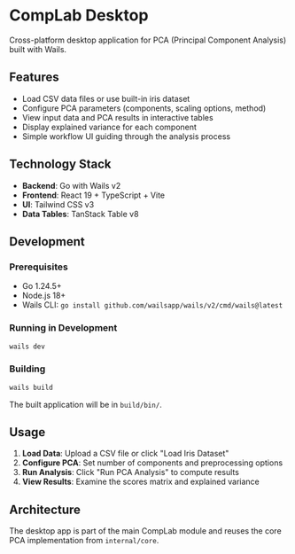 # CompLab Desktop

Cross-platform desktop application for PCA (Principal Component Analysis) built with Wails.

## Features

- Load CSV data files or use built-in iris dataset
- Configure PCA parameters (components, scaling options, method)
- View input data and PCA results in interactive tables
- Display explained variance for each component
- Simple workflow UI guiding through the analysis process

## Technology Stack

- **Backend**: Go with Wails v2
- **Frontend**: React 19 + TypeScript + Vite
- **UI**: Tailwind CSS v3
- **Data Tables**: TanStack Table v8

## Development

### Prerequisites

- Go 1.24.5+
- Node.js 18+
- Wails CLI: `go install github.com/wailsapp/wails/v2/cmd/wails@latest`

### Running in Development

```bash
wails dev
```

### Building

```bash
wails build
```

The built application will be in `build/bin/`.

## Usage

1. **Load Data**: Upload a CSV file or click "Load Iris Dataset"
2. **Configure PCA**: Set number of components and preprocessing options
3. **Run Analysis**: Click "Run PCA Analysis" to compute results
4. **View Results**: Examine the scores matrix and explained variance

## Architecture

The desktop app is part of the main CompLab module and reuses the core PCA implementation from `internal/core`.
